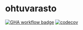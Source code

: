 # ohtuvarasto
[![GHA workflow badge](https://github.com/Rano-9/ohtuvarasto/workflows/CI/badge.svg)](https://github.com/Rano-9/ohtuvarasto/actions) [![codecov](https://codecov.io/github/Rano-9/ohtuvarasto/graph/badge.svg?token=SOMZPN9Y58)](https://codecov.io/github/Rano-9/ohtuvarasto)

